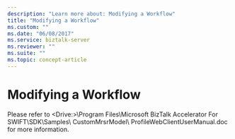 ```yaml
---
description: "Learn more about: Modifying a Workflow"
title: "Modifying a Workflow"
ms.custom: ""
ms.date: "06/08/2017"
ms.service: biztalk-server
ms.reviewer: ""
ms.suite: ""
ms.topic: concept-article
---
```

# Modifying a Workflow
Please refer to \<Drive:\>\Program Files\Microsoft BizTalk Accelerator For SWIFT\SDK\Samples\ CustomMrsrModel\ ProfileWebClientUserManual.doc for more information.
